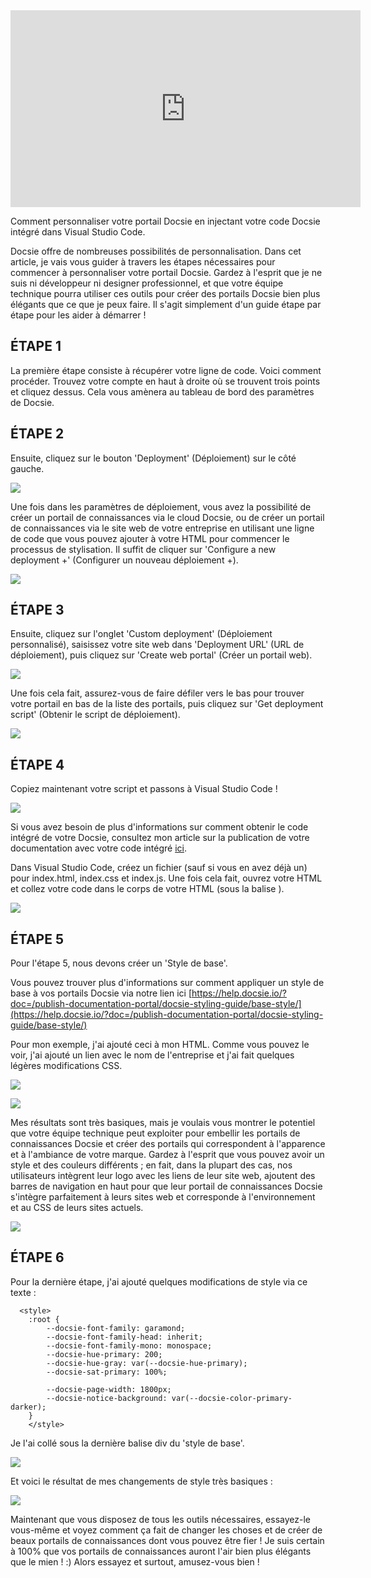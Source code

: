 <iframe width="560" height="315" src="https://www.youtube.com/embed/xRdJhd9SAV0" title="YouTube video player" frameborder="0" allow="accelerometer; autoplay; clipboard-write; encrypted-media; gyroscope; picture-in-picture" allowfullscreen></iframe>


Comment personnaliser votre portail Docsie en injectant votre code Docsie intégré dans Visual Studio Code.

Docsie offre de nombreuses possibilités de personnalisation. Dans cet article, je vais vous guider à travers les étapes nécessaires pour commencer à personnaliser votre portail Docsie. Gardez à l'esprit que je ne suis ni développeur ni designer professionnel, et que votre équipe technique pourra utiliser ces outils pour créer des portails Docsie bien plus élégants que ce que je peux faire. Il s'agit simplement d'un guide étape par étape pour les aider à démarrer !

## ÉTAPE 1

La première étape consiste à récupérer votre ligne de code. Voici comment procéder. Trouvez votre compte en haut à droite où se trouvent trois points et cliquez dessus. Cela vous amènera au tableau de bord des paramètres de Docsie.

## ÉTAPE 2

Ensuite, cliquez sur le bouton 'Deployment' (Déploiement) sur le côté gauche.

![](https://cdn.docsie.io/workspace_WxPJSQ5gsES8Bzjxy/doc_ydgtE07E6Rp4AMmKv/file_UNFgmrrV4LJRPPcLD/boo_OKQpsM12uk8DtYPzL/f551ad37-a3a0-78bb-f97a-1246d5d57899Snag_1113a5f7.png)

Une fois dans les paramètres de déploiement, vous avez la possibilité de créer un portail de connaissances via le cloud Docsie, ou de créer un portail de connaissances via le site web de votre entreprise en utilisant une ligne de code que vous pouvez ajouter à votre HTML pour commencer le processus de stylisation. Il suffit de cliquer sur 'Configure a new deployment +' (Configurer un nouveau déploiement +).

![](https://cdn.docsie.io/workspace_WxPJSQ5gsES8Bzjxy/doc_ydgtE07E6Rp4AMmKv/file_66sDikYE16JfYewXU/boo_OKQpsM12uk8DtYPzL/4a8b6dd2-03d2-5d7a-837d-e3afdbe66900Snag_11161d31.png)

## ÉTAPE 3

Ensuite, cliquez sur l'onglet 'Custom deployment' (Déploiement personnalisé), saisissez votre site web dans 'Deployment URL' (URL de déploiement), puis cliquez sur 'Create web portal' (Créer un portail web).

![](https://cdn.docsie.io/workspace_WxPJSQ5gsES8Bzjxy/doc_ydgtE07E6Rp4AMmKv/file_6CGgetG9GizkqY87p/boo_OKQpsM12uk8DtYPzL/4b102fcb-a424-8966-1f92-59b56e14241dimage.png)

Une fois cela fait, assurez-vous de faire défiler vers le bas pour trouver votre portail en bas de la liste des portails, puis cliquez sur 'Get deployment script' (Obtenir le script de déploiement).

![](https://cdn.docsie.io/workspace_WxPJSQ5gsES8Bzjxy/doc_ydgtE07E6Rp4AMmKv/file_el02yIrEUA3rf28CG/boo_OKQpsM12uk8DtYPzL/a64fc5d5-4e2c-9c6a-8325-6ed88a291db3Snag_1119813c.png)

## ÉTAPE 4

Copiez maintenant votre script et passons à Visual Studio Code !

![](https://cdn.docsie.io/workspace_WxPJSQ5gsES8Bzjxy/doc_ydgtE07E6Rp4AMmKv/file_a3ExYoQ3yZSLnkf4y/boo_OKQpsM12uk8DtYPzL/1a26f697-45e9-b0c4-53d2-8ad808b8d49fSnag_111a44da.png)

Si vous avez besoin de plus d'informations sur comment obtenir le code intégré de votre Docsie, consultez mon article sur la publication de votre documentation avec votre code intégré [ici](https://www.docsie.io/blog/articles/publishing-product-documentation-with-docsie/).

Dans Visual Studio Code, créez un fichier (sauf si vous en avez déjà un) pour index.html, index.css et index.js. Une fois cela fait, ouvrez votre HTML et collez votre code dans le corps de votre HTML (sous la balise </head>).

![](https://cdn.docsie.io/workspace_WxPJSQ5gsES8Bzjxy/doc_ydgtE07E6Rp4AMmKv/file_ss2981O27UrVWVfrx/boo_OKQpsM12uk8DtYPzL/64bda798-9915-3b7b-274f-dc707b9118a2Snag_111c041e.png)

## ÉTAPE 5

Pour l'étape 5, nous devons créer un 'Style de base'.

Vous pouvez trouver plus d'informations sur comment appliquer un style de base à vos portails Docsie via notre lien ici [https://help.docsie.io/?doc=/publish-documentation-portal/docsie-styling-guide/base-style/](https://help.docsie.io/?doc=/publish-documentation-portal/docsie-styling-guide/base-style/)

Pour mon exemple, j'ai ajouté ceci à mon HTML. Comme vous pouvez le voir, j'ai ajouté un lien avec le nom de l'entreprise et j'ai fait quelques légères modifications CSS.

![](https://cdn.docsie.io/workspace_WxPJSQ5gsES8Bzjxy/doc_ydgtE07E6Rp4AMmKv/file_xg25e1fVbKEZbjJYl/boo_OKQpsM12uk8DtYPzL/a49b8d34-7911-10aa-741a-781224f57212Snag_1122dccd.png)

![](https://cdn.docsie.io/workspace_WxPJSQ5gsES8Bzjxy/doc_ydgtE07E6Rp4AMmKv/file_fRoPLO0Df6JhTcf2h/boo_OKQpsM12uk8DtYPzL/7c668c24-8d5e-8fdf-5b2a-ad93de3b313cSnag_11238581.png)

Mes résultats sont très basiques, mais je voulais vous montrer le potentiel que votre équipe technique peut exploiter pour embellir les portails de connaissances Docsie et créer des portails qui correspondent à l'apparence et à l'ambiance de votre marque. Gardez à l'esprit que vous pouvez avoir un style et des couleurs différents ; en fait, dans la plupart des cas, nos utilisateurs intègrent leur logo avec les liens de leur site web, ajoutent des barres de navigation en haut pour que leur portail de connaissances Docsie s'intègre parfaitement à leurs sites web et corresponde à l'environnement et au CSS de leurs sites actuels.

![](https://cdn.docsie.io/workspace_WxPJSQ5gsES8Bzjxy/doc_ydgtE07E6Rp4AMmKv/file_StvlIomWiDjQ8wV0h/boo_OKQpsM12uk8DtYPzL/e02de6be-1990-cbe1-7078-4e477ec4a6d9Snag_112473e8.png)

## ÉTAPE 6

Pour la dernière étape, j'ai ajouté quelques modifications de style via ce texte :

```
  <style>
    :root {
        --docsie-font-family: garamond;
        --docsie-font-family-head: inherit;
        --docsie-font-family-mono: monospace;
        --docsie-hue-primary: 200;
        --docsie-hue-gray: var(--docsie-hue-primary);
        --docsie-sat-primary: 100%;
     
        --docsie-page-width: 1800px;   
        --docsie-notice-background: var(--docsie-color-primary-darker);
    }
    </style>

```
Je l'ai collé sous la dernière balise div du 'style de base'.

![](https://cdn.docsie.io/workspace_WxPJSQ5gsES8Bzjxy/doc_ydgtE07E6Rp4AMmKv/file_ORs7jTN5WvXJ7VkuB/boo_OKQpsM12uk8DtYPzL/4cc0127b-2bca-4d38-3040-864b8f5054fdSnag_112741dd.png)

Et voici le résultat de mes changements de style très basiques :

![](https://cdn.docsie.io/workspace_WxPJSQ5gsES8Bzjxy/doc_ydgtE07E6Rp4AMmKv/file_uCSLHwdeVry8finx8/boo_OKQpsM12uk8DtYPzL/82ffd090-9575-e89b-b0ed-16f4af08a405Snag_1127954c.png)

Maintenant que vous disposez de tous les outils nécessaires, essayez-le vous-même et voyez comment ça fait de changer les choses et de créer de beaux portails de connaissances dont vous pouvez être fier ! Je suis certain à 100% que vos portails de connaissances auront l'air bien plus élégants que le mien ! :) Alors essayez et surtout, amusez-vous bien !